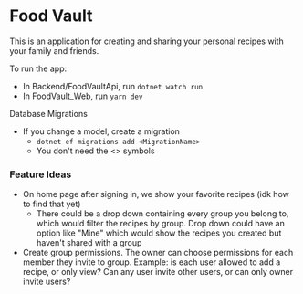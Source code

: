 # Food Vault

This is an application for creating and sharing your personal recipes with your family and friends.

To run the app:
  - In Backend/FoodVaultApi, run `dotnet watch run`
  - In FoodVault_Web, run `yarn dev`

Database Migrations
- If you change a model, create a migration
  - `dotnet ef migrations add <MigrationName>`
  - You don't need the <> symbols

### Feature Ideas
- On home page after signing in, we show your favorite recipes (idk how to find that yet)
  - There could be a drop down containing every group you belong to, which would filter the recipes by group. Drop down could have an option like "Mine" which would show the recipes you created but haven't shared with a group
- Create group permissions. The owner can choose permissions for each member they invite to group. Example: is each user allowed to add a recipe, or only view? Can any user invite other users, or can only owner invite users?